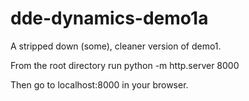 # dde-dynamics-demo1a
A stripped down (some), cleaner version of demo1.

From the root directory run python -m http.server 8000

Then go to localhost:8000 in your browser.
